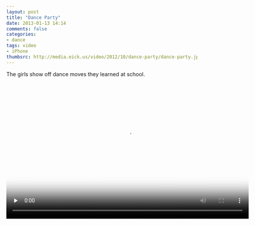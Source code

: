 ```yaml
---
layout: post
title: "Dance Party"
date: 2013-01-13 14:14
comments: false
categories: 
- dance
tags: video
- iPhone
thumbsrc: http://media.eick.us/video/2012/10/dance-party/dance-party.jpg
---
```

The girls show off dance moves they learned at school.

<script type='text/javascript' src='http://cdn.sublimevideo.net/js/gpbp4gog.js'></script>

<video id="video1" class="sublime" poster="http://media.eick.us/video/2012/10/dance-party/dance-party.jpg" width="640" height="360" data-autoresize="none" data-uid="mgkw3c" data-name="Dance Party" preload="none">
  <source src="http://media.eick.us/video/2012/10/dance-party/Dance-Party-640x360.mp4" />
  <source src="http://media.eick.us/video/2012/10/dance-party/Dance-Party-1280x720.mp4" data-quality="hd" />
  <source src="http://media.eick.us/video/2012/10/dance-party/Dance-Party-640x360-500bitrate.mp4" />
</video>